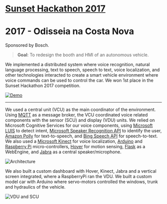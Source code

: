 # [Sunset Hackathon 2017](http://sunsethackathon.pt/)

# 2017 - Odisseia na Costa Nova

Sponsored by Bosch.

> **Goal**: To redesign the booth and HMI of an autonomous vehicle.

We implemented a distributed system where voice recognition, natural language processing, text to speech, speech to text, voice localization, and other technologies interacted to create a smart vehicle environment where voice commands can be used to control the car. We won 1st place in the Sunset Hackathon 2017 competition.

[![Demo](https://img.youtube.com/vi/kL9SA_CbQf8/0.jpg)](https://www.youtube.com/watch?v=kL9SA_CbQf8)

----

We used a central unit (VCU) as the main coordinator of the environment. Using [MQTT](http://mqtt.org/) as a message broker, the VCU coordinated voice related components with the sensor (SCU) and display (VDU) units. We relied on Microsoft Cognitive Services for our voice components, using [Microsoft LUIS](https://azure.microsoft.com/en-us/services/cognitive-services/language-understanding-intelligent-service/) to detect intent, [Microsoft Speaker Recognition API](https://azure.microsoft.com/en-us/services/cognitive-services/speaker-recognition/) to identify the user, [Amazon Polly](https://aws.amazon.com/pt/polly/) for text-to-speech, and [Bing Speech API](https://azure.microsoft.com/en-us/services/cognitive-services/speech/) for speech-to-text. We also used a [Microsoft Kinect](https://developer.microsoft.com/en-us/windows/kinect) for voice localization, [Arduino](https://www.arduino.cc/) and [Raspberry Pi](https://www.raspberrypi.org/) micro-controllers, [Hover](http://www.hoverlabs.co/products/hover/) for motion sensing, [Flask](http://flask.pocoo.org/) as a WebEngine, and [Jabra](http://www.jabra.com/business/speakerphones/jabra-speak-series/jabra-speak-410) as a central speaker/microphone. 

![Architecture](https://user-images.githubusercontent.com/9117323/30034755-60c6ded4-919b-11e7-87ed-107e38ab7e5e.png)

We also built a custom dashboard with Hover, Kinect, Jabra and a vertical screen integrated, where a RaspberryPi ran the VDU. We built a custom model car with Arduino where servo-motors controlled the windows, trunk and hydraulics of the vehicle.

![VDU and SCU](https://user-images.githubusercontent.com/9117323/30034752-5e6fb214-919b-11e7-8766-bdc110c13a51.jpg)





